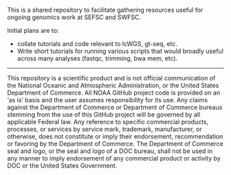 This is a shared repository to facilitate gathering resources useful for ongoing genomics work at SEFSC and SWFSC. 

Initial plans are to:

- collate tutorials and code relevant to lcWGS, gt-seq, etc.
- Write short tutorials for running various scripts that would broadly useful across many analyses (fastqc, trimming, bwa mem, etc). 



---

This repository is a scientific product and is not official communication of the National Oceanic and Atmospheric Administration, or the United States Department of Commerce. All NOAA GitHub project code is provided on an ‘as is’ basis and the user assumes responsibility for its use. Any claims against the Department of Commerce or Department of Commerce bureaus stemming from the use of this GitHub project will be governed by all applicable Federal law. Any reference to specific commercial products, processes, or services by service mark, trademark, manufacturer, or otherwise, does not constitute or imply their endorsement, recommendation or favoring by the Department of Commerce. The Department of Commerce seal and logo, or the seal and logo of a DOC bureau, shall not be used in any manner to imply endorsement of any commercial product or activity by DOC or the United States Government.
